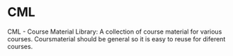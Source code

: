 # CML
CML - Course Material Library: A collection of course material for various courses. Coursmaterial should be general so it is easy to reuse for diferent courses.
